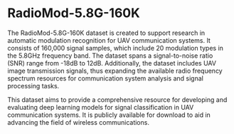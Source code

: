 # RadioMod-5.8G-160K
The RadioMod-5.8G-160K dataset is created to support research in automatic modulation recognition for UAV communication systems. It consists of 160,000 signal samples, which include 20 modulation types in the 5.8GHz frequency band. The dataset spans a signal-to-noise ratio (SNR) range from -18dB to 12dB. Additionally, the dataset includes UAV image transmission signals, thus expanding the available radio frequency spectrum resources for communication system analysis and signal processing tasks.

This dataset aims to provide a comprehensive resource for developing and evaluating deep learning models for signal classification in UAV communication systems. It is publicly available for download to aid in advancing the field of wireless communications.

